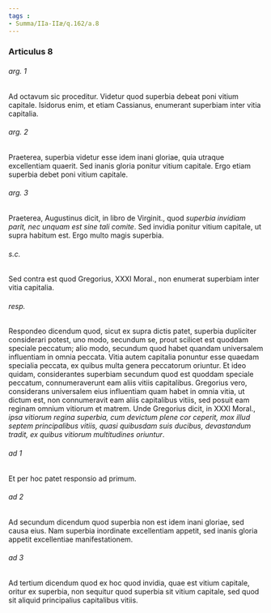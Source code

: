 ```yaml
---
tags : 
- Summa/IIa-IIæ/q.162/a.8
---
```


### Articulus 8

###### arg. 1
Ad octavum sic proceditur. Videtur quod superbia debeat poni vitium capitale. Isidorus enim, et etiam Cassianus, enumerant superbiam inter vitia capitalia.

###### arg. 2
Praeterea, superbia videtur esse idem inani gloriae, quia utraque excellentiam quaerit. Sed inanis gloria ponitur vitium capitale. Ergo etiam superbia debet poni vitium capitale.

###### arg. 3
Praeterea, Augustinus dicit, in libro de Virginit., quod *superbia invidiam parit, nec unquam est sine tali comite*. Sed invidia ponitur vitium capitale, ut supra habitum est. Ergo multo magis superbia.

###### s.c.
Sed contra est quod Gregorius, XXXI Moral., non enumerat superbiam inter vitia capitalia.

###### resp.
Respondeo dicendum quod, sicut ex supra dictis patet, superbia dupliciter considerari potest, uno modo, secundum se, prout scilicet est quoddam speciale peccatum; alio modo, secundum quod habet quandam universalem influentiam in omnia peccata. Vitia autem capitalia ponuntur esse quaedam specialia peccata, ex quibus multa genera peccatorum oriuntur. Et ideo quidam, considerantes superbiam secundum quod est quoddam speciale peccatum, connumeraverunt eam aliis vitiis capitalibus. Gregorius vero, considerans universalem eius influentiam quam habet in omnia vitia, ut dictum est, non connumeravit eam aliis capitalibus vitiis, sed posuit eam reginam omnium vitiorum et matrem. Unde Gregorius dicit, in XXXI Moral., *ipsa vitiorum regina superbia, cum devictum plene cor ceperit, mox illud septem principalibus vitiis, quasi quibusdam suis ducibus, devastandum tradit, ex quibus vitiorum multitudines oriuntur*.

###### ad 1
Et per hoc patet responsio ad primum.

###### ad 2
Ad secundum dicendum quod superbia non est idem inani gloriae, sed causa eius. Nam superbia inordinate excellentiam appetit, sed inanis gloria appetit excellentiae manifestationem.

###### ad 3
Ad tertium dicendum quod ex hoc quod invidia, quae est vitium capitale, oritur ex superbia, non sequitur quod superbia sit vitium capitale, sed quod sit aliquid principalius capitalibus vitiis.

